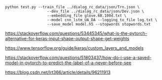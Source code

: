 ```
python test.py --train_file ../dialog_rc_data/json/Trn.json \
                   --dev_file ../dialog_rc_data/json/Dev.json \
                   --embedding_file glove.6B.100d.txt \
                   --model cnn_lstm_UA_DA --logging_to_file log.txt \
                   --save_model model.h5 --stopwords stopwords.txt
```

https://stackoverflow.com/questions/53445345/what-is-the-pytorch-alternative-for-keras-input-shape-output-shape-get-weights

https://www.tensorflow.org/guide/keras/custom_layers_and_models

https://stackoverflow.com/questions/51803437/how-do-i-use-a-saved-model-in-pytorch-to-predict-the-label-of-a-never-before-see

https://blog.csdn.net/lrt366/article/details/96211913